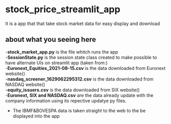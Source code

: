 # stock_price_streamlit_app
It is a app that that take stock market data for easy display and download
## about what you seeing here
-**stock_market_app.py** is the file whitch runs the app <br>
-**SessionState.py** is the session state class created to make possible to have alternate UIs on streamlit app (taken from:)<br>
-**Euronext_Equities_2021-08-15.csv** is the data downloaded from Euronext website()<br>
-**nasdaq_screener_1629062295312.csv** is the data downloaded from NASDAQ website()<br>
-**equity_issuers.csv** is the data downloaded from SIX website()<br>
-**Euronext, SIX and NASDAQ.csv** are the data already update with the company information using its repective updatye py files.<br>
- The IBMF&BOVESPA data is taken straight to the web to the be displayed into the app
